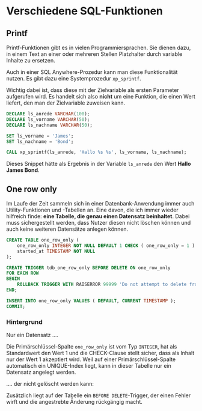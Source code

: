 # Verschiedene SQL-Funktionen


## Printf

Printf-Funktionen gibt es in vielen Programmiersprachen. Sie dienen dazu, in einem Text an einer oder mehreren Stellen Platzhalter durch variable Inhalte zu ersetzen.

Auch in einer SQL Anywhere-Prozedur kann man diese Funktionalität nutzen. Es gibt dazu eine Systemprozedur `xp_sprintf`.

Wichtig dabei ist, dass diese mit der Zielvariable als ersten Parameter aufgerufen wird. Es handelt sich also **nicht** um eine Funktion, die einen Wert liefert, den man der Zielvariable zuweisen kann.

```sql
DECLARE ls_anrede VARCHAR(100);
DECLARE ls_vorname VARCHAR(50);
DECLARE ls_nachname VARCHAR(50);

SET ls_vorname = 'James';
SET ls_nachname = 'Bond';

CALL xp_sprintf(ls_anrede, 'Hallo %s %s', ls_vorname, ls_nachname);
```

Dieses Snippet hätte als Ergebnis in der Variable `ls_anrede` den Wert **Hallo James Bond**.



## One row only

Im Laufe der Zeit sammeln sich in einer Datenbank-Anwendung immer auch Utility-Funktionen und -Tabellen an. Eine davon, die ich immer wieder hilfreich finde: **eine Tabelle, die genau einen Datensatz beinhaltet**. Dabei muss sichergestellt werden, dass Nutzer diesen nicht löschen können und auch keine weiteren Datensätze anlegen können.

```sql
CREATE TABLE one_row_only (
    one_row_only INTEGER NOT NULL DEFAULT 1 CHECK ( one_row_only = 1 ) PRIMARY KEY,
    started_at TIMESTAMP NOT NULL
);

CREATE TRIGGER tdb_one_row_only BEFORE DELETE ON one_row_only
FOR EACH ROW
BEGIN
    ROLLBACK TRIGGER WITH RAISERROR 99999 'Do not attempt to delete from one_row_only';
END;

INSERT INTO one_row_only VALUES ( DEFAULT, CURRENT TIMESTAMP );
COMMIT;
```

### Hintergrund

Nur ein Datensatz ....

Die Primärschlüssel-Spalte `one_row_only` ist vom Typ `INTEGER`, hat als Standardwert den Wert 1 und die CHECK-Clause stellt sicher, dass als Inhalt nur der Wert 1 akzeptiert wird. Weil auf einer Primärschlüssel-Spalte automatisch ein UNIQUE-Index liegt, kann in dieser Tabelle nur ein Datensatz angelegt werden.

.... der nicht gelöscht werden kann:

Zusätzlich liegt auf der Tabelle ein `BEFORE DELETE`-Trigger, der einen Fehler wirft und die angestrebte Änderung rückgängig macht.
